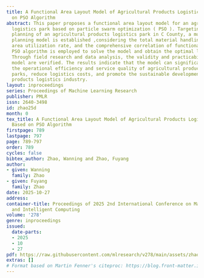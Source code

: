 ```yaml
---
title: A Functional Area Layout Model of Agricultural Products Logistics Park Based
  on PSO Algorithm
abstract: This paper proposes a functional area layout model for an agricultural products
  logistics park based on particle swarm optimization ( PSO ). Targeting the the layout
  planning of an agricultural products logistics park in C County, a multi-objective
  planning model is established ,considering the total material handling cost, land
  area utilization rate, and the comprehensive correlation of functional areas. The
  PSO algorithm is employed to solve the model and obtain the optimal layout scheme.
  Through field research and data analysis, the validity and practicability of the
  model are verified. The results indicate that the model can significantly enhance
  the operational efficiency and service quality of agricultural products logistics
  parks, reduce logistics costs, and promote the sustainable development of the agricultural
  products logistics industry.
layout: inproceedings
series: Proceedings of Machine Learning Research
publisher: PMLR
issn: 2640-3498
id: zhao25d
month: 0
tex_title: A Functional Area Layout Model of Agricultural Products Logistics Park
  Based on PSO Algorithm
firstpage: 789
lastpage: 797
page: 789-797
order: 789
cycles: false
bibtex_author: Zhao, Wanning and Zhao, Fuyang
author:
- given: Wanning
  family: Zhao
- given: Fuyang
  family: Zhao
date: 2025-10-27
address:
container-title: Proceedings of 2025 2nd International Conference on Machine Learning
  and Intelligent Computing
volume: '278'
genre: inproceedings
issued:
  date-parts:
  - 2025
  - 10
  - 27
pdf: https://raw.githubusercontent.com/mlresearch/v278/main/assets/zhao25d/zhao25d.pdf
extras: []
# Format based on Martin Fenner's citeproc: https://blog.front-matter.io/posts/citeproc-yaml-for-bibliographies/
---
```

